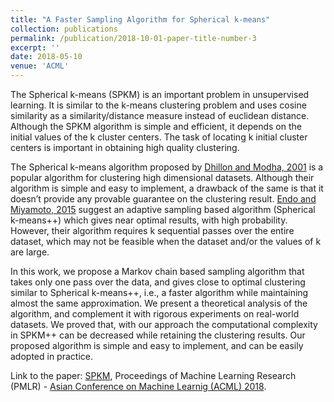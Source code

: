 ```yaml
---
title: "A Faster Sampling Algorithm for Spherical k-means"
collection: publications
permalink: /publication/2018-10-01-paper-title-number-3
excerpt: ''
date: 2018-05-10
venue: 'ACML'
---
```

The Spherical k-means (SPKM) is an important problem in unsupervised learning. It is similar to the k-means clustering problem and uses cosine similarity as a similarity/distance measure instead of euclidean distance. Although the SPKM algorithm is simple and efficient, it depends on the initial values of the k cluster centers. The task of locating k initial cluster centers is important in obtaining high quality clustering. 

The Spherical k-means algorithm proposed by [Dhillon and Modha, 2001](https://doi.org/10.1023/A:1007612920971) is a popular algorithm for clustering high dimensional datasets. Although their algorithm is simple and easy to implement, a drawback of the same is that it doesn’t provide any provable guarantee on the clustering result. [Endo and Miyamoto, 2015](https://doi.org/10.1007/978-3-319-23240-9_9) suggest an adaptive sampling based algorithm (Spherical k-means++) which gives near optimal results, with high probability. However, their algorithm requires k sequential passes over the entire dataset, which may not be feasible when the dataset and/or the values of k are large. 

In this work, we propose a Markov chain based sampling algorithm that takes only one pass over the data, and gives close to optimal clustering similar to Spherical k-means++, i.e., a faster algorithm while maintaining almost the same approximation. We present a theoretical analysis of the algorithm, and complement it with rigorous experiments on real-world datasets. We proved that, with our approach the computational complexity in SPKM++ can be decreased while retaining the clustering results. Our proposed algorithm is simple and easy to implement, and can be easily adopted in practice.

Link to the paper: [SPKM](https://www.researchgate.net/publication/328637717_A_Faster_Sampling_Algorithm_for_Spherical_k-means), Proceedings of Machine Learning Research (PMLR) - [Asian Conference on Machine Learnig (ACML) 2018](http://www.acml-conf.org/2018/).

